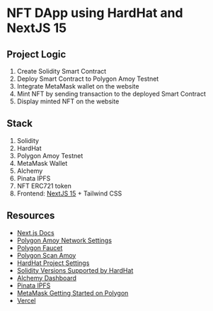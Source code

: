 # NFT DApp using HardHat and NextJS 15

## Project Logic
1. Create Solidity Smart Contract
2. Deploy Smart Contract to Polygon Amoy Testnet
3. Integrate MetaMask wallet on the website
4. Mint NFT by sending transaction to the deployed Smart Contract
5. Display minted NFT on the website

## Stack

1. Solidity
2. HardHat
3. Polygon Amoy Testnet
4. MetaMask Wallet
5. Alchemy
6. Pinata IPFS
7. NFT ERC721 token
8. Frontend: [NextJS 15](https://nextjs.org/blog/next-15-rc) + Tailwind CSS

## Resources

- [Next.js Docs](https://nextjs.org/docs)
- [Polygon Amoy Network Settings](https://polygon.technology/blog/introducing-the-amoy-testnet-for-polygon-pos)
- [Polygon Faucet](https://faucet.polygon.technology)
- [Polygon Scan Amoy](https://amoy.polygonscan.com/)
- [HardHat Project Settings](https://hardhat.org/hardhat-runner/docs/guides/project-setup)
- [Solidity Versions Supported by HardHat](https://hardhat.org/hardhat-runner/docs/reference/solidity-support)
- [Alchemy Dashboard](https://dashboard.alchemy.com/apps)
- [Pinata IPFS](https://app.pinata.cloud/pinmanager)
- [MetaMask Getting Started on Polygon](https://polygon.technology/blog/getting-started-with-metamask-on-polygon)
- [Vercel](https://vercel.com/new?utm_medium=default-template&filter=next.js&utm_source=create-next-app&utm_campaign=create-next-app-readme)